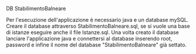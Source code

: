 DB StabilimentoBalneare

Per l'esecuzione dell'applicazione è necessario java e un database mySQL.
Creare il database attraverso StabilimentoBalneare.sql, se si vuole una base di istanze eseguire anche il file Istanze.sql.
Una volta creato il database lanciare l'applicazione java e connettersi al database inserendo root, password e infine il nome del database "StabilimentoBalneare" già settato.

